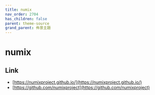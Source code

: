 ```yaml
---
title: numix
nav_order: 2704
has_children: false
parent: theme-source
grand_parent: 佈景主題
---
```



# numix


## Link

* [https://numixproject.github.io/](https://numixproject.github.io/)
* [https://github.com/numixproject](https://github.com/numixproject)
